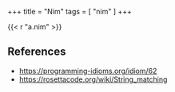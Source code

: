 +++
title = "Nim"
tags = [ "nim" ]
+++

{{< r "a.nim" >}}

## References

- <https://programming-idioms.org/idiom/62>
- <https://rosettacode.org/wiki/String_matching>
